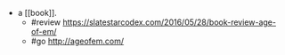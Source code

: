 - a [[book]].
  - #review https://slatestarcodex.com/2016/05/28/book-review-age-of-em/
  - #go http://ageofem.com/
